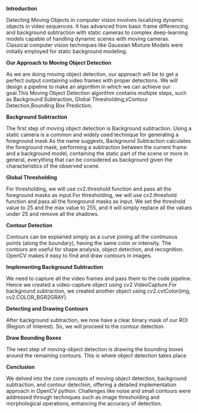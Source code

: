 **Introduction** 

Detecting Moving Objects in computer vision involves localizing dynamic objects in video sequences. It has advanced from basic frame differencing and background subtraction with static cameras to complex deep-learning models capable of handling dynamic scenes with moving cameras. Classical computer vision techniques like Gaussian Mixture Models were initially employed for static background modeling. 

**Our Approach to Moving Object Detection**

As we are doing moving object detection, our approach will be to get a perfect output containing video frames with proper detections. We will design a pipeline to make an algorithm in which we can achieve our goal.This Moving Object Detection algorithm contains multiple steps, such as Background Subtraction, Global Thresholding,sContour Detection,Bounding Box Prediction.


**Background Subtraction**

The first step of moving object detection is Background subtraction. Using a static camera is a common and widely used technique for generating a foreground mask As the name suggests, Background Subtraction calculates the foreground mask, performing a subtraction between the current frame and a background model, containing the static part of the scene or more in general, everything that can be considered as background given the characteristics of the observed scene.


**Global Thresholding**

For thresholding, we will use cv2.threshold function and pass all the foreground masks as input.For thresholding, we will use cv2.threshold function and pass all the foreground masks as input. We set the threshold value to 25 and the max value to 255, and it will simply replace all the values under 25 and remove all the shadows.

**Contour Detection**

Contours can be explained simply as a curve joining all the continuous points (along the boundary), having the same color or intensity. The contours are useful for shape analysis, object detection, and recognition. OpenCV makes it easy to find and draw contours in images.

**Implementing Background Subtraction**

We need to capture all the video frames and pass them to the code pipeline. Hence we created a video-capture object using cv2.VideoCapture.For background subtraction, we created another object using cv2.cvtColor(img, cv2.COLOR_BGR2GRAY).

**Detecting and Drawing Contours**

After background subtraction, we now have a clear binary mask of our ROI (Region of Interest). So, we will proceed to the contour detection.


**Draw Bounding Boxes**

The next step of moving-object detection is drawing the bounding boxes around the remaining contours. This is where object detection takes place

**Conclusion**

We delved into the core concepts of moving object detection, background subtraction, and contour detection, offering a detailed implementation approach in OpenCV python. Challenges like noise and small contours were addressed through techniques such as image thresholding and morphological operations, enhancing the accuracy of detection.




